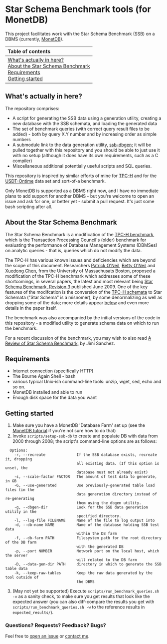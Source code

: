 # Star Schema Benchmark tools (for MonetDB)

This project facilitates work with the Star Schema Benchmark (SSB) on a DBMS (currently, [MonetDB](https://www.monetdb.org/)).

| Table of contents|
|:----------------|
| [What's actually in here?](#whats-in-it)<br>  [About the Star Schema Benchmark](#about-ssb)<br> [Requirements](#requirements)<br> [Getting started](#getting-started)<br>|

## <a name="whats-in-it">What's actually in here?</a>

The repository comprises:

* A script for generating the SSB data using a generation utility, creating a new database with the SSB schemata, and loading the generated data
* The set of benchmark queries (with correct query result files to be added) - both by query X.Y number and by increasing order as simple numbers
* A submodule link to the data generation utility, [ssb-dbgen](https://github.com/eyalroz/ssb-dbgen); it will be pulled together with this repository and you should be able to just use it with no setup (although it does have its own requirements, such as a C compiler)
* Miscellaneous additional potentially useful scripts and SQL queries.

This repository is inspired by similar efforts of mine for [TPC-H](https://github.com/eyalroz/tpch-tools) and for the [USDT-Ontime](https://github.com/eyalroz/tpch-tools) data set and sort-of-a benchmark.

Only MonetDB is supported as a DBMS right now, and I have no immediate plans to add support for another DBMS - but you're welcome to open an issue and ask for one, or better yet - submit a pull request. It's just some bash scripting after all.

## <a name="about-ssb">About the Star Schema Benchmark</a>

The Star Schema Benchmark is a modification of the [TPC-H benchmark](http://tpc.org/tpch/), which is the Transaction Processing Council's (older) benchmark for evaluating the performance of Database Management Systems (DBMSes) on analytic queries - that is, queries which do not modify the data.

The TPC-H has various known issues and deficiencies which are beyond the scope of this document. Researchers [Patrick O'Neil](http://www.cs.umb.edu/~poneil/), [Betty O'Neil](http://www.cs.umb.edu/~eoneil/) and [Xuedong Chen](https://www.linkedin.com/in/xuedong-chen-18414ba/), from the University of Massachusats Boston, proposed a modification of the TPC-H benchmark which addresses some of these shortcomings, in several papers, the latest and most relevant being [Star Schema Benchmark, Revision 3](http://www.cs.umb.edu/~poneil/StarSchemaB.PDF) published June 2009. One of the key features of the modifcation is the conversion of the [TPC-H schemata](http://kejser.org/wp-content/uploads/2014/06/image_thumb2.png) to Star Schemata ("Star Schema" is a misnomer), by some denormalizing as well as dropping some of the data; more details appear <a href="#difference-from-tpch">below</a> and even more details in the paper itself.

The benchmark was also accompanied by the initial versions of the code in this repository - a modified utility to generate schema data on which to run the benchmark.

For a recent discussion of the benchmark, you may wish to also read [A Review of Star Schema Benchmark](https://arxiv.org/pdf/1606.00295.pdf), by Jimi Sanchez.

## <a name="requirements"> Requirements

* Internet connection (specifically HTTP)
* The Bourne Again Shell - bash
* various typical Unix-ish command-line tools: unzip, wget, sed, echo and so on.
* MonetDB installed and able to run
* Enough disk space for the data you want

## <a name="getting-started"> Getting started

1. Make sure you have a MonetDB 'Database Farm' set up (see the [MonetDB tutorial](https://www.monetdb.org/Documentation/UserGuide/Tutorial) if you're not sure how to do that)
2. Invoke `scripts/setup-ssb-db` to create and populate DB with data from 2000 through 2008; the script's command-line options are as follows:
```
  Options:
    -r, --recreate              If the SSB database exists, recreate it, dropping
                                all existing data. (If this option is unset, the 
                                database must not already exist)
    -s, --scale-factor FACTOR   The amount of test data to generate, in GB
    -G, --use-generated         Use previously-generated table load files (in the
                                data generation directory instead of re-generating
                                them using the dbgen utility.
    -g, --dbgen-dir             Look for the SSB data generation utility in the
                                specified directory.
    -l, --log-file FILENAME     Name of the file to log output into
    -d, --db-name NAME          Name of the database holding SSB test data
                                within the DB farm
    -f, --db-farm PATH          Filesystem path for the root directory of the DB farm
                                with the generated DB
    -p, --port NUMBER           Network port on the local host, which the server
                                will related to the DB farm
    -D, --data-gen-dir PATH     directory in which to generate the SSB table data
    -k, --keep-raw-tables       Keep the raw data generated by the tool outside of
                                the DBMS
```
3. (May not yet be supported) Execute `scripts/run_benchmark_queries.sh -v` as a sanity check, to make sure you get results that look like the expected answer (you can also diff-compare the results you get with  `scripts/run_benchmark_queries.sh -w` to the reference results in `expected_results/`).

### Questions? Requests? Feedback? Bugs?

Feel free to [open an issue](https://github.com/eyalroz/ssb-tools/issues) or [contact me](https://github.com/eyalroz).
